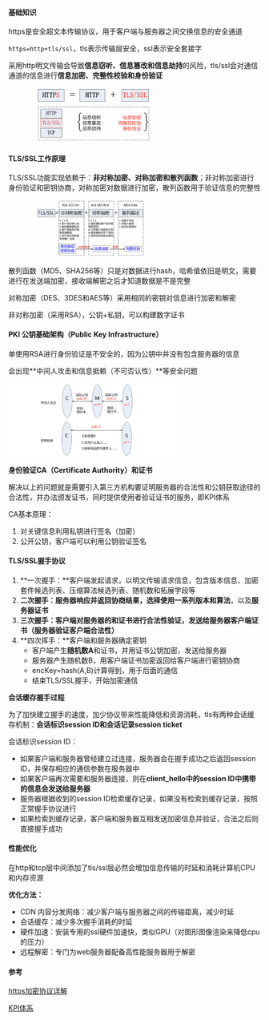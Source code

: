 #### 基础知识

https是安全超文本传输协议，用于客户端与服务器之间交换信息的安全通道

`https=http+tls/ssl`，tls表示传输层安全，ssl表示安全套接字

采用http明文传输会导致**信息窃听、信息篡改和信息劫持**的风险，tls/ssl会对通信通道的信息进行**信息加密、完整性校验和身份验证**

<img src="./https.png" alt="image-20230408104645841" style="zoom: 33%;" />

#### TLS/SSL工作原理

TLS/SSL功能实现依赖于：**非对称加密、对称加密和散列函数**；非对称加密进行身份验证和密钥协商，对称加密对数据进行加密，散列函数用于验证信息的完整性

<img src="./tls.png" alt="image-20230408104645842" style="zoom: 33%;" />

散列函数（MD5、SHA256等）只是对数据进行hash，哈希值依旧是明文，需要进行在发送端加密，接收端解密之后才知道数据是不是完整

对称加密（DES、3DES和AES等）采用相同的密钥对信息进行加密和解密

非对称加密（采用RSA），公钥+私钥，可以构建数字证书

#### PKI 公钥基础架构（Public Key Infrastructure）

单使用RSA进行身份验证是不安全的，因为公钥中并没有包含服务器的信息

会出现**中间人攻击和信息抵赖（不可否认性）**等安全问题

<img src="./kpi.png" alt="image-20230408104645842" style="zoom: 33%;" />

**身份验证CA（Certificate Authority）和证书**

解决以上的问题就是需要引入第三方机构要证明服务器的合法性和公钥获取途径的合法性，并办法颁发证书，同时提供使用者验证证书的服务，即KPI体系

CA基本原理：

1. 对关键信息利用私钥进行签名（加密）
2. 公开公钥，客户端可以利用公钥验证签名

#### TLS/SSL握手协议

1. **一次握手：**客户端发起请求，以明文传输请求信息，包含版本信息、加密套件候选列表、压缩算法候选列表、随机数和拓展字段等
2. **二次握手：**服务器响应并返回协商结果，选择使用一系列**版本和算法**，以及**服务器证书**
3. **三次握手：**客户端对服务器的和证书进行合法性验证，发送给**服务器客户端证书（服务器验证客户端合法性）**
4. **四次挥手：**客户端和服务器确定密钥
   + 客户端产生**随机数A**和证书，并用证书公钥加密，发送给服务器
   + 服务器产生随机数B，用客户端证书加密返回给客户端进行密钥协商
   + encKey=hash(A,B)计算得到，用于后面的通信
   + 结束TLS/SSL握手，开始加密通信

**会话缓存握手过程**

为了加快建立握手的速度，加少协议带来性能降低和资源消耗，tls有两种会话缓存机制：**会话标识session ID和会话记录session ticket**

会话标识session ID：

+ 如果客户端和服务器曾经建立过连接，服务器会在握手成功之后返回session ID，并保存相应的通信参数在服务器中
+ 如果客户端再次需要和服务器连接，则在**client_hello中的session ID中携带的信息会发送给服务器**
+ 服务器根据收到的session ID检索缓存记录，如果没有检索到缓存记录，按照正常握手协议进行
+ 如果检索到缓存记录，客户端和服务器互相发送加密信息并验证，合法之后则直接握手成功

#### 性能优化

在http和tcp层中间添加了tls/ssl层必然会增加信息传输的时延和消耗计算机CPU和内存资源

**优化方法：**

+ CDN 内容分发网络：减少客户端与服务器之间的传输距离，减少时延
+ 会话缓存：减少多次握手消耗的时延
+ 硬件加速：安装专用的ssl硬件加速快，类似GPU（对图形图像渲染来降低cpu的压力）
+ 远程解密：专门为web服务器配备高性能服务器用于解密

#### 参考

[https加密协议详解](https://www.wosign.com/FAQ/faq2016-0309-01.htm)

[KPI体系](https://www.wosign.com/FAQ/faq2016-0309-03.htm)

